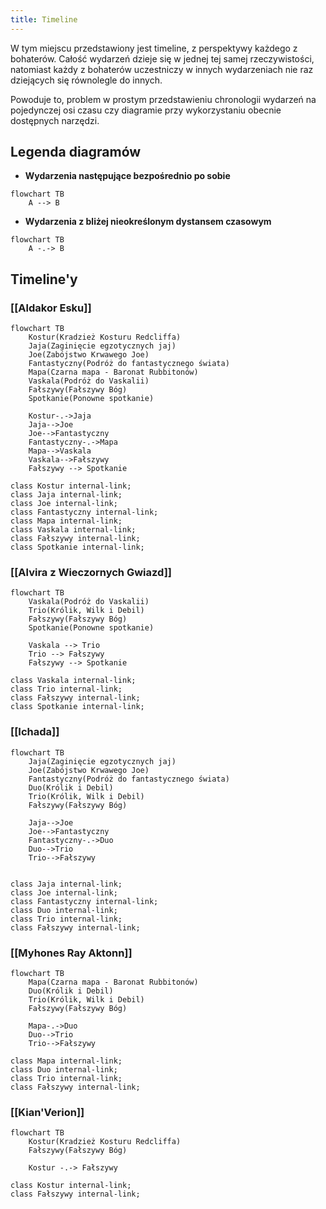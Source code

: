 ```yaml
---
title: Timeline
---
```

W tym miejscu przedstawiony jest timeline, z perspektywy każdego z bohaterów.
Całość wydarzeń dzieje się w jednej tej samej rzeczywistości, natomiast każdy z bohaterów uczestniczy w innych wydarzeniach nie raz dziejących się równolegle do innych.

Powoduje to, problem w prostym przedstawieniu chronologii wydarzeń na pojedynczej osi czasu czy diagramie przy wykorzystaniu obecnie dostępnych narzędzi.
## Legenda diagramów

- **Wydarzenia następujące bezpośrednio po sobie**
```mermaid
flowchart TB
	A --> B
```
- **Wydarzenia z bliżej nieokreślonym dystansem czasowym**
```mermaid
flowchart TB
	A -.-> B
```

## Timeline'y
### [[Aldakor Esku]]
```mermaid
flowchart TB
	Kostur(Kradzież Kosturu Redcliffa)
	Jaja(Zaginięcie egzotycznych jaj)
	Joe(Zabójstwo Krwawego Joe)
	Fantastyczny(Podróż do fantastycznego świata)
	Mapa(Czarna mapa - Baronat Rubbitonów)
	Vaskala(Podróż do Vaskalii)
	Fałszywy(Fałszywy Bóg)
	Spotkanie(Ponowne spotkanie)

	Kostur-.->Jaja
	Jaja-->Joe
	Joe-->Fantastyczny
	Fantastyczny-.->Mapa
	Mapa-->Vaskala
	Vaskala-->Fałszywy
	Fałszywy --> Spotkanie

class Kostur internal-link;
class Jaja internal-link; 
class Joe internal-link;
class Fantastyczny internal-link;
class Mapa internal-link;
class Vaskala internal-link;
class Fałszywy internal-link;
class Spotkanie internal-link;
```
### [[Alvira z Wieczornych Gwiazd]]
```mermaid
flowchart TB
	Vaskala(Podróż do Vaskalii)
	Trio(Królik, Wilk i Debil)
	Fałszywy(Fałszywy Bóg)
	Spotkanie(Ponowne spotkanie)

	Vaskala --> Trio
	Trio --> Fałszywy
	Fałszywy --> Spotkanie

class Vaskala internal-link;
class Trio internal-link;
class Fałszywy internal-link;
class Spotkanie internal-link;
```
### [[Ichada]]
```mermaid
flowchart TB
	Jaja(Zaginięcie egzotycznych jaj)
	Joe(Zabójstwo Krwawego Joe)
	Fantastyczny(Podróż do fantastycznego świata)
	Duo(Królik i Debil)
	Trio(Królik, Wilk i Debil)
	Fałszywy(Fałszywy Bóg)

	Jaja-->Joe
	Joe-->Fantastyczny
	Fantastyczny-.->Duo
	Duo-->Trio
	Trio-->Fałszywy


class Jaja internal-link; 
class Joe internal-link;
class Fantastyczny internal-link;
class Duo internal-link;
class Trio internal-link;
class Fałszywy internal-link;
```
### [[Myhones Ray Aktonn]]
```mermaid
flowchart TB
	Mapa(Czarna mapa - Baronat Rubbitonów)
	Duo(Królik i Debil)
	Trio(Królik, Wilk i Debil)
	Fałszywy(Fałszywy Bóg)
	
	Mapa-.->Duo
	Duo-->Trio
	Trio-->Fałszywy

class Mapa internal-link;
class Duo internal-link;
class Trio internal-link;
class Fałszywy internal-link;
```
### [[Kian'Verion]]
```mermaid
flowchart TB
	Kostur(Kradzież Kosturu Redcliffa)
	Fałszywy(Fałszywy Bóg)

	Kostur -.-> Fałszywy

class Kostur internal-link;
class Fałszywy internal-link;
```